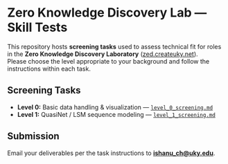 # Zero Knowledge Discovery Lab — Skill Tests

This repository hosts **screening tasks** used to assess technical fit for roles in the **Zero Knowledge Discovery Laboratory** ([zed.createuky.net](https://zed.createuky.net/)).  
Please choose the level appropriate to your background and follow the instructions within each task.

## Screening Tasks
- **Level 0:** Basic data handling & visualization — [`level_0_screening.md`](./level_0_screening.md)
- **Level 1:** QuasiNet / LSM sequence modeling — [`level_1_screening.md`](./level_1_screening.md)


## Submission
Email your deliverables per the task instructions to **ishanu_ch@uky.edu**.
